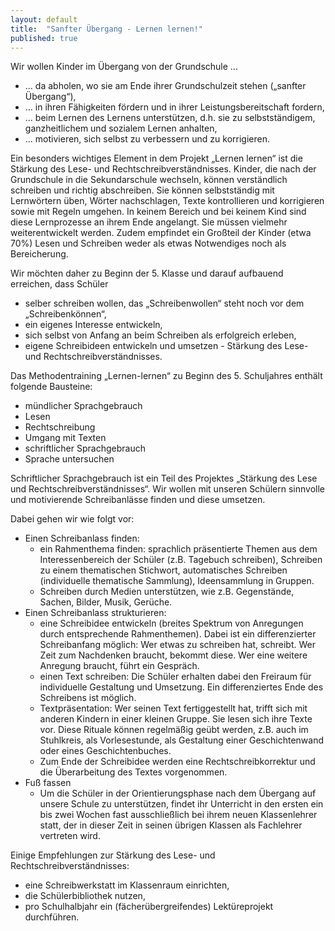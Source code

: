 ```yaml
---
layout: default
title:  "Sanfter Übergang - Lernen lernen!"
published: true
---
```



Wir wollen Kinder im Übergang von der Grundschule ...

- ... da abholen, wo sie am Ende ihrer Grundschulzeit stehen („sanfter Übergang“),
- ... in ihren Fähigkeiten fördern und in ihrer Leistungsbereitschaft fordern,
- ... beim Lernen des Lernens unterstützen, d.h. sie zu selbstständigem, ganzheitlichem und sozialem Lernen anhalten,
- ... motivieren, sich selbst zu verbessern und zu korrigieren.

Ein besonders wichtiges Element in dem Projekt „Lernen lernen“ ist die Stärkung des Lese- und Rechtschreibverständnisses. Kinder, die nach der Grundschule in die Sekundarschule wechseln, können verständlich schreiben und richtig abschreiben. Sie können selbstständig mit Lernwörtern üben, Wörter nachschlagen, Texte kontrollieren und korrigieren sowie mit Regeln umgehen. In keinem Bereich und bei keinem Kind sind diese Lernprozesse an ihrem Ende angelangt. Sie müssen vielmehr weiterentwickelt werden. Zudem empfindet ein Großteil der Kinder (etwa 70%) Lesen und Schreiben weder als etwas Notwendiges noch als Bereicherung. 

Wir möchten daher zu Beginn der 5. Klasse und darauf aufbauend erreichen, dass Schüler

- selber schreiben wollen, das „Schreibenwollen“ steht noch vor dem „Schreibenkönnen“,
- ein eigenes Interesse entwickeln,
- sich selbst von Anfang an beim Schreiben als erfolgreich erleben,
- eigene Schreibideen entwickeln und umsetzen - Stärkung des Lese- und Rechtschreibverständnisses.

Das Methodentraining „Lernen-lernen“ zu Beginn des 5. Schuljahres enthält folgende Bausteine:

- mündlicher Sprachgebrauch
- Lesen
- Rechtschreibung
- Umgang mit Texten
- schriftlicher Sprachgebrauch
- Sprache untersuchen

Schriftlicher Sprachgebrauch ist ein Teil des Projektes „Stärkung des Lese und Rechtschreibverständnisses“. Wir wollen mit unseren Schülern sinnvolle und motivierende Schreibanlässe finden und diese umsetzen. 

Dabei gehen wir wie folgt vor:

- Einen Schreibanlass finden: 
  - ein Rahmenthema finden: sprachlich präsentierte Themen aus dem Interessenbereich der Schüler (z.B. Tagebuch schreiben), Schreiben zu einem thematischen Stichwort, automatisches Schreiben (individuelle thematische Sammlung), Ideensammlung in Gruppen.
  - Schreiben durch Medien unterstützen, wie z.B. Gegenstände, Sachen, Bilder, Musik, Gerüche.
- Einen Schreibanlass strukturieren: 
  - eine Schreibidee entwickeln (breites Spektrum von Anregungen durch entsprechende Rahmenthemen). Dabei ist ein differenzierter Schreibanfang möglich: Wer etwas zu schreiben hat, schreibt. Wer Zeit zum Nachdenken braucht, bekommt diese. Wer eine weitere Anregung braucht, führt ein Gespräch.
  - einen Text schreiben: Die Schüler erhalten dabei den Freiraum für individuelle Gestaltung und Umsetzung. Ein differenziertes Ende des Schreibens ist möglich.
  - Textpräsentation: Wer seinen Text fertiggestellt hat, trifft sich mit anderen Kindern in einer kleinen Gruppe. Sie lesen sich ihre Texte vor. Diese Rituale können regelmäßig geübt werden, z.B. auch im Stuhlkreis, als Vorlesestunde, als Gestaltung einer Geschichtenwand oder eines Geschichtenbuches.
  - Zum Ende der Schreibidee werden eine Rechtschreibkorrektur und die Überarbeitung des Textes vorgenommen.
- Fuß fassen 
  - Um die Schüler in der Orientierungsphase nach dem Übergang auf unsere Schule zu unterstützen, findet ihr Unterricht in den ersten ein bis zwei Wochen fast ausschließlich bei ihrem neuen Klassenlehrer statt, der in dieser Zeit in seinen übrigen Klassen als Fachlehrer vertreten wird. 

Einige Empfehlungen zur Stärkung des Lese- und Rechtschreibverständnisses:

- eine Schreibwerkstatt im Klassenraum einrichten,
- die Schülerbibliothek nutzen,
- pro Schulhalbjahr ein (fächerübergreifendes) Lektüreprojekt durchführen. 

